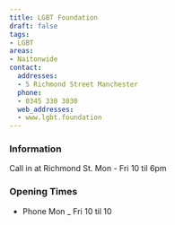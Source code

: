 ```yaml
---
title: LGBT Foundation
draft: false
tags:
- LGBT
areas:
- Naitonwide
contact:
  addresses:
  - 5 Richmond Street Manchester
  phone:
  - 0345 330 3030
  web_addresses:
  - www.lgbt.foundation
---
```


### Information
Call in at Richmond St.  Mon - Fri   10 til 6pm

### Opening Times
* Phone Mon _ Fri  10 til 10